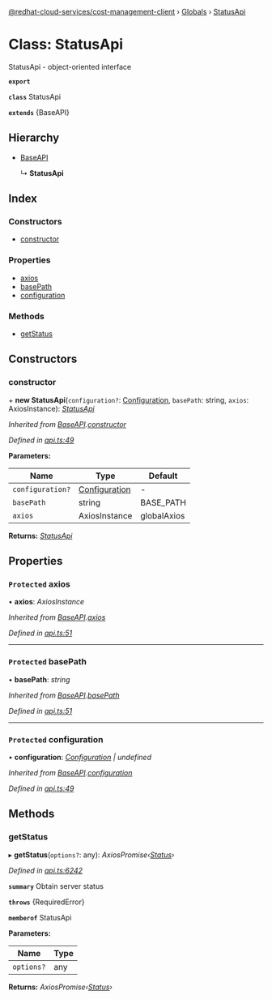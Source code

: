 [@redhat-cloud-services/cost-management-client](../README.md) › [Globals](../globals.md) › [StatusApi](statusapi.md)

# Class: StatusApi

StatusApi - object-oriented interface

**`export`** 

**`class`** StatusApi

**`extends`** {BaseAPI}

## Hierarchy

* [BaseAPI](baseapi.md)

  ↳ **StatusApi**

## Index

### Constructors

* [constructor](statusapi.md#constructor)

### Properties

* [axios](statusapi.md#protected-axios)
* [basePath](statusapi.md#protected-basepath)
* [configuration](statusapi.md#protected-configuration)

### Methods

* [getStatus](statusapi.md#getstatus)

## Constructors

###  constructor

\+ **new StatusApi**(`configuration?`: [Configuration](configuration.md), `basePath`: string, `axios`: AxiosInstance): *[StatusApi](statusapi.md)*

*Inherited from [BaseAPI](baseapi.md).[constructor](baseapi.md#constructor)*

*Defined in [api.ts:49](https://github.com/RedHatInsights/javascript-clients/blob/master/packages/cost-management/api.ts#L49)*

**Parameters:**

Name | Type | Default |
------ | ------ | ------ |
`configuration?` | [Configuration](configuration.md) | - |
`basePath` | string |  BASE_PATH |
`axios` | AxiosInstance |  globalAxios |

**Returns:** *[StatusApi](statusapi.md)*

## Properties

### `Protected` axios

• **axios**: *AxiosInstance*

*Inherited from [BaseAPI](baseapi.md).[axios](baseapi.md#protected-axios)*

*Defined in [api.ts:51](https://github.com/RedHatInsights/javascript-clients/blob/master/packages/cost-management/api.ts#L51)*

___

### `Protected` basePath

• **basePath**: *string*

*Inherited from [BaseAPI](baseapi.md).[basePath](baseapi.md#protected-basepath)*

*Defined in [api.ts:51](https://github.com/RedHatInsights/javascript-clients/blob/master/packages/cost-management/api.ts#L51)*

___

### `Protected` configuration

• **configuration**: *[Configuration](configuration.md) | undefined*

*Inherited from [BaseAPI](baseapi.md).[configuration](baseapi.md#protected-configuration)*

*Defined in [api.ts:49](https://github.com/RedHatInsights/javascript-clients/blob/master/packages/cost-management/api.ts#L49)*

## Methods

###  getStatus

▸ **getStatus**(`options?`: any): *AxiosPromise‹[Status](../interfaces/status.md)›*

*Defined in [api.ts:6242](https://github.com/RedHatInsights/javascript-clients/blob/master/packages/cost-management/api.ts#L6242)*

**`summary`** Obtain server status

**`throws`** {RequiredError}

**`memberof`** StatusApi

**Parameters:**

Name | Type |
------ | ------ |
`options?` | any |

**Returns:** *AxiosPromise‹[Status](../interfaces/status.md)›*

